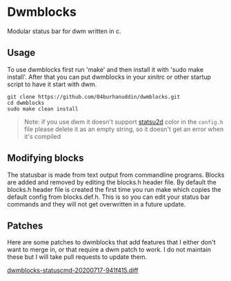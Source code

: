 # Dwmblocks

Modular status bar for dwm written in c.

## Usage

To use dwmblocks first run 'make' and then install it with 'sudo make install'.
After that you can put dwmblocks in your xinitrc or other startup script to have it start with dwm.

```shell
git clone https://github.com/04burhanuddin/dwmblocks.git
cd dwmblocks
sudo make clean install
```

> Note: if you use dwm it doesn't support [statsu2d](https://dwm.suckless.org/patches/status2d/) color in the `config.h` file please delete it as an empty string, so it doesn't get an error when it's compiled

## Modifying blocks

The statusbar is made from text output from commandline programs.
Blocks are added and removed by editing the blocks.h header file.
By default the blocks.h header file is created the first time you run make which copies the default config from blocks.def.h.
This is so you can edit your status bar commands and they will not get overwritten in a future update.

## Patches

Here are some patches to dwmblocks that add features that I either don't want to merge in, or that require a dwm patch to work.
I do not maintain these but I will take pull requests to update them.

[dwmblocks-statuscmd-20200717-941f415.diff](https://gist.github.com/toniz4/41d168719e22bf7bc4ecff09d424b7d2)
